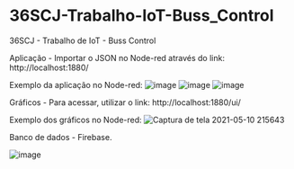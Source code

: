 # 36SCJ-Trabalho-IoT-Buss_Control
36SCJ - Trabalho de IoT - Buss Control

Aplicação - Importar o JSON no Node-red através do link: http://localhost:1880/

Exemplo da aplicação no Node-red:
![image](https://user-images.githubusercontent.com/9849614/117743240-c9b5fa00-b1dc-11eb-8fcb-3acf6cb69a57.png)
![image](https://user-images.githubusercontent.com/9849614/117743257-d4708f00-b1dc-11eb-9989-2dc92314fd6d.png)
![image](https://user-images.githubusercontent.com/9849614/117743284-df2b2400-b1dc-11eb-8858-9f156372d3df.png)

Gráficos - Para acessar, utilizar o link: http://localhost:1880/ui/

Exemplo dos gráficos no Node-red:
![Captura de tela 2021-05-10 215643](https://user-images.githubusercontent.com/9849614/117743041-662bcc80-b1dc-11eb-9734-b47adfae7198.jpg)

Banco de dados - Firebase.

![image](https://user-images.githubusercontent.com/9849614/117746094-341d6900-b1e2-11eb-9734-70e5e8da223c.png)
